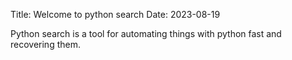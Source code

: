 Title: Welcome to python search
Date: 2023-08-19

Python search is a tool for automating things with python fast and recovering them.

